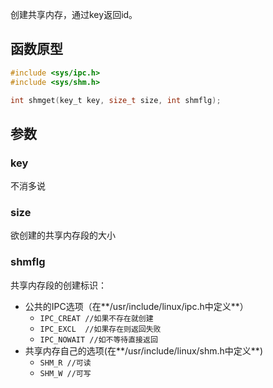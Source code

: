 创建共享内存，通过key返回id。
## 函数原型
```c
#include <sys/ipc.h>
#include <sys/shm.h>

int shmget(key_t key, size_t size, int shmflg);
```
## 参数
### key
不消多说
### size
欲创建的共享内存段的大小
### shmflg
共享内存段的创建标识：
* 公共的IPC选项（在**/usr/include/linux/ipc.h中定义**）
  * `IPC_CREAT //如果不存在就创建`
  * `IPC_EXCL  //如果存在则返回失败`
  * `IPC_NOWAIT //如不等待直接返回`
* 共享内存自己的选项(在**/usr/include/linux/shm.h中定义**)
  * `SHM_R //可读`
  * `SHM_W //可写`
